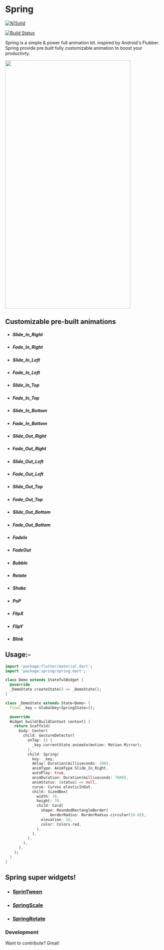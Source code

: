 # Spring

[![N|Solid](https://cldup.com/dTxpPi9lDf.thumb.png)](https://nodesource.com/products/nsolid)

[![Build Status](https://travis-ci.org/joemccann/dillinger.svg?branch=master)](https://travis-ci.org/joemccann/dillinger)

Spring is a simple & power full animation kit. inspired by Android's Flubber.
Spring provide pre built fully customizable animation to boost your productivty.

<img src="https://github.com/KaushickSArgekar/spring/blob/master/docs/spring.gif" width="400" height="790">

## Customizable pre-built animations
  - ##### Slide_In_Right
  - ##### Fade_In_Right
  - ##### Slide_In_Left
  - ##### Fade_In_Left
  - ##### Slide_In_Top
  - ##### Fade_In_Top
  - ##### Slide_In_Bottom
  - ##### Fade_In_Bottom
  - ##### Slide_Out_Right
  - ##### Fade_Out_Right
  - ##### Slide_Out_Left
  - ##### Fade_Out_Left
  - ##### Slide_Out_Top
  - ##### Fade_Out_Top
  - ##### Slide_Out_Bottom
  - ##### Fade_Out_Bottom
  - ##### FadeIn
  - ##### FadeOut
  - ##### Bubble
  - ##### Rotate
  - ##### Shake
  - ##### PoP
  - ##### FlipX
  - ##### FlipY
  - ##### Blink

## Usage:-

``` dart
import 'package:flutter/material.dart';
import 'package:spring/spring.dart';

class Demo extends StatefulWidget {
  @override
  _DemoState createState() => _DemoState();
}

class _DemoState extends State<Demo> {
  final _key = GlobalKey<SpringState>();

  @override
  Widget build(BuildContext context) {
    return Scaffold(
      body: Center(
        child: GestureDetector(
          onTap: () {
            _key.currentState.animate(motion: Motion.Mirror);
          },
          child: Spring(
            key: _key,
            delay: Duration(milliseconds: 100),
            animType: AnimType.Slide_In_Right,
            autoPlay: true,
            animDuration: Duration(milliseconds: 7000),
            animStatus: (status) => null,
            curve: Curves.elasticInOut,
            child: SizedBox(
              width: 70,
              height: 70,
              child: Card(
                shape: RoundedRectangleBorder(
                    borderRadius: BorderRadius.circular(10.0)),
                elevation: 10,
                color: Colors.red,
              ),
            ),
          ),
        ),
      ),
    );
  }
}
```
## Spring super widgets!
  - ### [SprinTween]()
  - ### [SpringScale]()
  - ### [SpringRotate]()





### Development

Want to contribute? Great!














